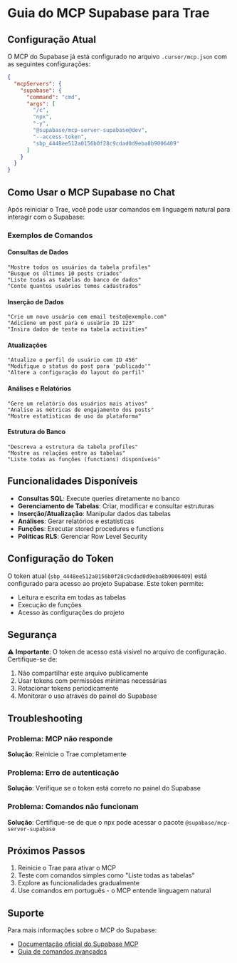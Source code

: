 # Guia do MCP Supabase para Trae

## Configuração Atual

O MCP do Supabase já está configurado no arquivo `.cursor/mcp.json` com as seguintes configurações:

```json
{
  "mcpServers": {
    "supabase": {
      "command": "cmd",
      "args": [
        "/c",
        "npx",
        "-y",
        "@supabase/mcp-server-supabase@dev",
        "--access-token",
        "sbp_4448ee512a0156b0f28c9cdad0d9eba8b9006409"
      ]
    }
  }
}
```

## Como Usar o MCP Supabase no Chat

Após reiniciar o Trae, você pode usar comandos em linguagem natural para interagir com o Supabase:

### Exemplos de Comandos

#### Consultas de Dados
```
"Mostre todos os usuários da tabela profiles"
"Busque os últimos 10 posts criados"
"Liste todas as tabelas do banco de dados"
"Conte quantos usuários temos cadastrados"
```

#### Inserção de Dados
```
"Crie um novo usuário com email teste@exemplo.com"
"Adicione um post para o usuário ID 123"
"Insira dados de teste na tabela activities"
```

#### Atualizações
```
"Atualize o perfil do usuário com ID 456"
"Modifique o status do post para 'publicado'"
"Altere a configuração do layout do perfil"
```

#### Análises e Relatórios
```
"Gere um relatório dos usuários mais ativos"
"Analise as métricas de engajamento dos posts"
"Mostre estatísticas de uso da plataforma"
```

#### Estrutura do Banco
```
"Descreva a estrutura da tabela profiles"
"Mostre as relações entre as tabelas"
"Liste todas as funções (functions) disponíveis"
```

## Funcionalidades Disponíveis

- **Consultas SQL**: Execute queries diretamente no banco
- **Gerenciamento de Tabelas**: Criar, modificar e consultar estruturas
- **Inserção/Atualização**: Manipular dados das tabelas
- **Análises**: Gerar relatórios e estatísticas
- **Funções**: Executar stored procedures e functions
- **Políticas RLS**: Gerenciar Row Level Security

## Configuração do Token

O token atual (`sbp_4448ee512a0156b0f28c9cdad0d9eba8b9006409`) está configurado para acesso ao projeto Supabase. Este token permite:

- Leitura e escrita em todas as tabelas
- Execução de funções
- Acesso às configurações do projeto

## Segurança

⚠️ **Importante**: O token de acesso está visível no arquivo de configuração. Certifique-se de:

1. Não compartilhar este arquivo publicamente
2. Usar tokens com permissões mínimas necessárias
3. Rotacionar tokens periodicamente
4. Monitorar o uso através do painel do Supabase

## Troubleshooting

### Problema: MCP não responde
**Solução**: Reinicie o Trae completamente

### Problema: Erro de autenticação
**Solução**: Verifique se o token está correto no painel do Supabase

### Problema: Comandos não funcionam
**Solução**: Certifique-se de que o npx pode acessar o pacote `@supabase/mcp-server-supabase`

## Próximos Passos

1. Reinicie o Trae para ativar o MCP
2. Teste com comandos simples como "Liste todas as tabelas"
3. Explore as funcionalidades gradualmente
4. Use comandos em português - o MCP entende linguagem natural

## Suporte

Para mais informações sobre o MCP do Supabase:
- [Documentação oficial do Supabase MCP](https://github.com/supabase/mcp-server-supabase)
- [Guia de comandos avançados](https://supabase.com/docs/guides/ai)